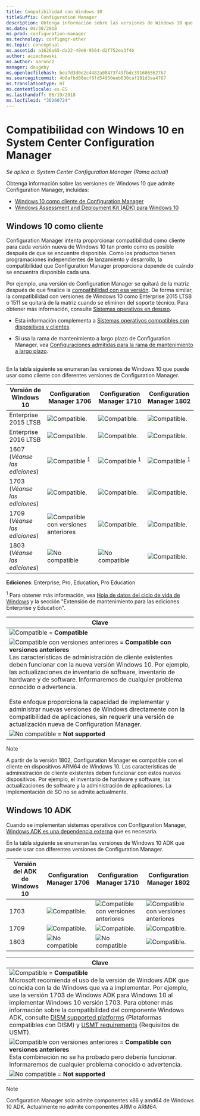 ```yaml
---
title: Compatibilidad con Windows 10
titleSuffix: Configuration Manager
description: Obtenga información sobre las versiones de Windows 10 que se admiten como clientes o para OSD con System Center Configuration Manager.
ms.date: 04/30/2018
ms.prod: configuration-manager
ms.technology: configmgr-other
ms.topic: conceptual
ms.assetid: a1626a65-da22-49e0-9564-d2f752ea3f4b
author: aczechowski
ms.author: aaroncz
manager: dougeby
ms.openlocfilehash: bea7d3d0e2c4482a08473f49fbdc3916065627b7
ms.sourcegitcommit: 4b8afbd08ecf8fd54950eeb630caf191d3aa4767
ms.translationtype: HT
ms.contentlocale: es-ES
ms.lasthandoff: 06/19/2018
ms.locfileid: "36260724"
---
```

# <a name="support-for-windows-10-in-system-center-configuration-manager"></a>Compatibilidad con Windows 10 en System Center Configuration Manager  

*Se aplica a: System Center Configuration Manager (Rama actual)*


Obtenga información sobre las versiones de Windows 10 que admite Configuration Manager, incluidas:
 -  [Windows 10 como cliente de Configuration Manager](#windows-10-as-a-client)
 -  [Windows Assessment and Deployment Kit (ADK) para Windows 10](#windows-10-adk)



## <a name="windows-10-as-a-client"></a>Windows 10 como cliente
Configuration Manager intenta proporcionar compatibilidad como cliente para cada versión nueva de Windows 10 tan pronto como es posible después de que se encuentre disponible. Como los productos tienen programaciones independientes de lanzamiento y desarrollo, la compatibilidad que Configuration Manager proporciona depende de cuándo se encuentra disponible cada una.

Por ejemplo, una versión de Configuration Manager se quitará de la matriz después de que finalice la [compatibilidad con esa versión](/sccm/core/servers/manage/current-branch-versions-supported). De forma similar, la compatibilidad con versiones de Windows 10 como Enterprise 2015 LTSB o 1511 se quitará de la matriz cuando se eliminen del soporte técnico. Para obtener más información, consulte [Sistemas operativos en desuso](/sccm/core/plan-design/changes/deprecated/removed-and-deprecated-client#deprecated-client-operating-systems).

-   Esta información complementa a [Sistemas operativos compatibles con dispositivos y clientes](/sccm/core/plan-design/configs/supported-operating-systems-for-clients-and-devices).  

-   Si usa la rama de mantenimiento a largo plazo de Configuration Manager, vea [Configuraciones admitidas para la rama de mantenimiento a largo plazo](/sccm/core/understand/supported-configurations-for-ltsb).  

<br/>
En la tabla siguiente se enumeran las versiones de Windows 10 que puede usar como cliente con diferentes versiones de Configuration Manager.

| Versión de Windows 10 | Configuration Manager 1706 | Configuration Manager 1710 | Configuration Manager 1802 |
|---------------------|-----|-----|-----|
| Enterprise 2015 LTSB            <!--10/14/2025-->   | ![Compatible.](media/green_check.png) | ![Compatible.](media/green_check.png) | ![Compatible.](media/green_check.png) |
| Enterprise 2016 LTSB            <!--10/13/2026-->   | ![Compatible.](media/green_check.png) | ![Compatible.](media/green_check.png) | ![Compatible.](media/green_check.png) |
| 1607   <br />(*Véanse las ediciones*)   <!--04+6/10/2018-->   | ![Compatible](media/green_check.png) <sup>1</sup> | ![Compatible](media/green_check.png) <sup>1</sup> | ![Compatible](media/green_check.png) <sup>1</sup> |
| 1703   <br />(*Véanse las ediciones*)   <!--10+6/09/2018-->   | ![Compatible.](media/green_check.png) | ![Compatible.](media/green_check.png) | ![Compatible.](media/green_check.png) |
| 1709   <br />(*Véanse las ediciones*)   <!--04+6/09/2019-->   | ![Compatible con versiones anteriores](media/blue_compat.png) | ![Compatible.](media/green_check.png) | ![Compatible.](media/green_check.png) |
| 1803   <br />(*Véanse las ediciones*)   <!--11/12/2019-->   | ![No compatible](media/Red_X.png) | ![No compatible](media/Red_X.png) | ![Compatible.](media/green_check.png) |

<!-- lifecycle reference: https://support.microsoft.com/help/13853/windows-lifecycle-fact-sheet -->

**Ediciones**: Enterprise, Pro, Education, Pro Education   

<sup>1</sup> Para obtener más información, vea [Hoja de datos del ciclo de vida de Windows](https://support.microsoft.com/help/13853/windows-lifecycle-fact-sheet) y la sección "Extensión de mantenimiento para las ediciones Enterprise y Education".

| Clave |
|--|
| ![Compatible](media/green_check.png) = **Compatible**  |
| ![Compatible con versiones anteriores](media/blue_compat.png)  = **Compatible con versiones anteriores** <br/> Las características de administración de cliente existentes deben funcionar con la nueva versión Windows 10. Por ejemplo, las actualizaciones de inventario de software, inventario de hardware y de software. Informaremos de cualquier problema conocido o advertencia. <br><br>Este enfoque proporciona la capacidad de implementar y administrar nuevas versiones de Windows directamente con la compatibilidad de aplicaciones, sin requerir una versión de actualización nueva de Configuration Manager. |
| ![No compatible](media/Red_X.png) = **Not supported** |

 > [!NOTE]  
 > A partir de la versión 1802, Configuration Manager es compatible con el cliente en dispositivos ARM64 de Windows 10. Las características de administración de cliente existentes deben funcionar con estos nuevos dispositivos. Por ejemplo, el inventario de hardware y software, las actualizaciones de software y la administración de aplicaciones. La implementación de SO no se admite actualmente. <!-- 1353704 --> 



## <a name="windows-10-adk"></a>Windows 10 ADK
Cuando se implementan sistemas operativos con Configuration Manager, [Windows ADK es una dependencia externa](/sccm/osd/plan-design/infrastructure-requirements-for-operating-system-deployment) que es necesaria.

En la tabla siguiente se enumeran las versiones de Windows 10 ADK que puede usar con diferentes versiones de Configuration Manager.

| Versión del ADK de Windows 10  | Configuration Manager 1706 | Configuration Manager 1710 | Configuration Manager 1802   |
|--------------------|-----|-----|-----|
| 1703  | ![Compatible.](media/green_check.png) | ![Compatible con versiones anteriores](media/blue_compat.png) | ![Compatible con versiones anteriores](media/blue_compat.png) |
| 1709  | ![Compatible.](media/green_check.png) | ![Compatible.](media/green_check.png) | ![Compatible.](media/green_check.png) |
| 1803  | ![No compatible](media/Red_X.png)   | ![No compatible](media/Red_X.png) | ![Compatible.](media/green_check.png) |

|Clave|
|--|
| ![Compatible](media/green_check.png) = **Compatible** <br/> Microsoft recomienda el uso de la versión de Windows ADK que coincida con la de Windows que va a implementar. Por ejemplo, use la versión 1703 de Windows ADK para Windows 10 al implementar Windows 10 versión 1703. Para obtener más información sobre la compatibilidad del componente Windows ADK, consulte [DISM supported platforms](https://docs.microsoft.com/windows-hardware/manufacture/desktop/dism-supported-platforms) (Plataformas compatibles con DISM) y [USMT requirements](https://docs.microsoft.com/windows/deployment/usmt/usmt-requirements#bkmk-1) (Requisitos de USMT). |
| ![Compatible con versiones anteriores](media/blue_compat.png)  = **Compatible con versiones anteriores** <br/> Esta combinación no se ha probado pero debería funcionar. Informaremos de cualquier problema conocido o advertencia. |
| ![No compatible](media/Red_X.png) = **Not supported** |

 > [!Note]  
 > Configuration Manager solo admite componentes x86 y amd64 de Windows 10 ADK. Actualmente no admite componentes ARM o ARM64. 
